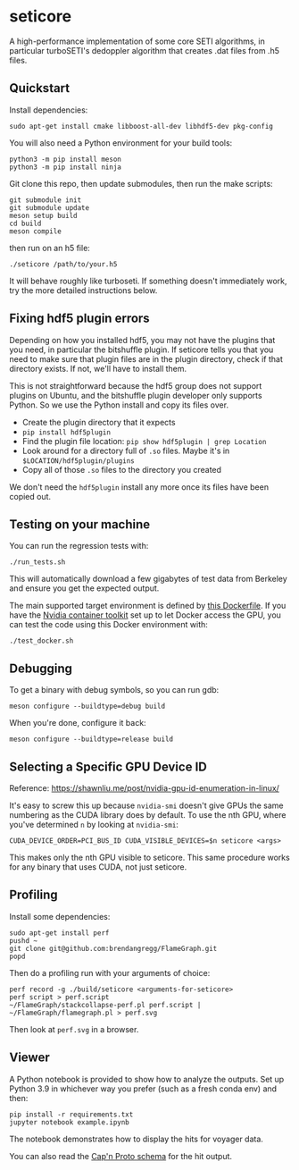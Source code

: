 # seticore
A high-performance implementation of some core SETI algorithms, in particular turboSETI's
dedoppler algorithm that creates .dat files from .h5 files.

## Quickstart

Install dependencies:

```
sudo apt-get install cmake libboost-all-dev libhdf5-dev pkg-config
```

You will also need a Python environment for your build tools:

```
python3 -m pip install meson
python3 -m pip install ninja
```

Git clone this repo, then update submodules, then run the make scripts:

```
git submodule init
git submodule update
meson setup build
cd build
meson compile
```

then run on an h5 file:

```
./seticore /path/to/your.h5
```

It will behave roughly like turboseti. If something doesn't immediately work, try the more
detailed instructions below.

## Fixing hdf5 plugin errors

Depending on how you installed hdf5, you may not have the plugins that you need, in particular
the bitshuffle plugin. If seticore
tells you that you need to make sure that plugin files are in the plugin directory, check if
that directory exists. If not, we'll have to install them.

This is not straightforward because the hdf5 group does not support plugins on Ubuntu, and
the bitshuffle plugin developer only supports Python. So we use the Python install and copy
its files over.

* Create the plugin directory that it expects
* `pip install hdf5plugin`
* Find the plugin file location: `pip show hdf5plugin | grep Location`
* Look around for a directory full of `.so` files. Maybe it's in `$LOCATION/hdf5plugin/plugins`
* Copy all of those `.so` files to the directory you created

We don't need the `hdf5plugin` install any more once its files have been copied out.

## Testing on your machine

You can run the regression tests with:

```
./run_tests.sh
```

This will automatically download a few gigabytes of test data from Berkeley and ensure
you get the expected output.

The main supported target environment is defined by [this
Dockerfile](https://github.com/lacker/seticore/blob/master/Dockerfile). If
you have the [Nvidia container
toolkit](https://docs.nvidia.com/datacenter/cloud-native/container-toolkit/install-guide.html)
set up to let Docker access the GPU, you can test the code
using this Docker environment with:

```
./test_docker.sh
```

## Debugging

To get a binary with debug symbols, so you can run gdb:

```
meson configure --buildtype=debug build
```

When you're done, configure it back:

```
meson configure --buildtype=release build
```

## Selecting a Specific GPU Device ID

Reference: https://shawnliu.me/post/nvidia-gpu-id-enumeration-in-linux/

It's easy to screw this up because `nvidia-smi` doesn't give GPUs the same numbering as the CUDA
library does by default. To use the nth GPU, where you've determined `n` by looking at `nvidia-smi`:

```
CUDA_DEVICE_ORDER=PCI_BUS_ID CUDA_VISIBLE_DEVICES=$n seticore <args>
```

This makes only the nth GPU visible to seticore. This same procedure works for any binary that
uses CUDA, not just seticore.

## Profiling

Install some dependencies:

```
sudo apt-get install perf
pushd ~
git clone git@github.com:brendangregg/FlameGraph.git
popd
```

Then do a profiling run with your arguments of choice:

```
perf record -g ./build/seticore <arguments-for-seticore>
perf script > perf.script
~/FlameGraph/stackcollapse-perf.pl perf.script | ~/FlameGraph/flamegraph.pl > perf.svg
```

Then look at `perf.svg` in a browser.

## Viewer

A Python notebook is provided to show how to analyze the outputs.
Set up Python 3.9 in whichever way you prefer (such as a fresh conda env) and then:

```
pip install -r requirements.txt
jupyter notebook example.ipynb
```

The notebook demonstrates how to display the hits for voyager data.

You can also read the [Cap'n Proto schema](hit.capnp) for the hit output.
